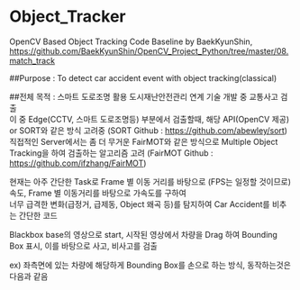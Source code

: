 # Object_Tracker

OpenCV Based Object Tracking Code Baseline by BaekKyunShin, https://github.com/BaekKyunShin/OpenCV_Project_Python/tree/master/08.match_track

##Purpose : To detect car accident event with object tracking(classical)

##전체 목적 : 스마트 도로조명 활용 도시재난안전관리 연계 기술 개발 중 교통사고 검출  
이 중 Edge(CCTV, 스마트 도로조명등) 부분에서 검출할때, 해당 API(OpenCV 제공) or SORT와 같은 방식 고려중 (SORT Github : https://github.com/abewley/sort)  
직접적인 Server에서는 좀 더 무거운 FairMOT와 같은 방식으로 Multiple Object Tracking을 하여 검출하는 알고리즘 고려 (FairMOT Github : https://github.com/ifzhang/FairMOT)

현재는 아주 간단한 Task로 Frame 별 이동 거리를 바탕으로 (FPS는 일정할 것이므로) 속도, Frame 별 이동거리를 바탕으로 가속도를 구하여  
너무 급격한 변화(급정거, 급제동, Object 왜곡 등)를 탐지하여 Car Accident를 비추는 간단한 코드

Blackbox base의 영상으로 start, 시작된 영상에서 차량을 Drag 하여 Bounding Box 표시, 이를 바탕으로 사고, 비사고를 검출

ex) 좌측면에 있는 차량에 해당하게 Bounding Box를 손으로 하는 방식, 동작하는것은 다음과 같음

